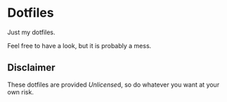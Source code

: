 # Dotfiles

Just my dotfiles.

Feel free to have a look, but it is probably a mess.

## Disclaimer

These dotfiles are provided *Unlicense*d, so do whatever you want at your own risk.
